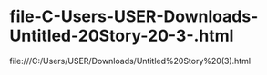 # file-C-Users-USER-Downloads-Untitled-20Story-20-3-.html
file:///C:/Users/USER/Downloads/Untitled%20Story%20(3).html
